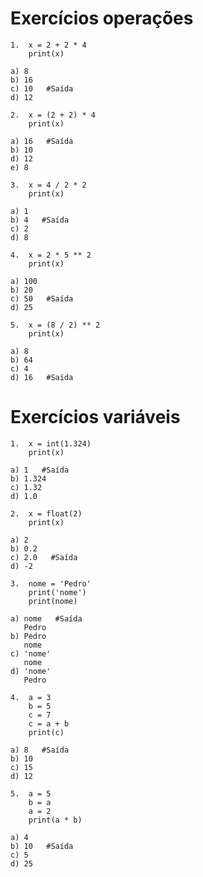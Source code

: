 # **Exercícios operações**
```
1.  x = 2 + 2 * 4
    print(x)

a) 8
b) 16
c) 10   #Saída
d) 12
```
```
2.  x = (2 + 2) * 4
    print(x)

a) 16   #Saída
b) 10
d) 12
e) 8
```
```
3.  x = 4 / 2 * 2
    print(x)

a) 1
b) 4   #Saída
c) 2
d) 8
```
```
4.  x = 2 * 5 ** 2
    print(x)

a) 100
b) 20
c) 50   #Saída
d) 25
```
```
5.  x = (8 / 2) ** 2
    print(x)

a) 8
b) 64
c) 4
d) 16   #Saída
```
# **Exercícios variáveis**
```
1.  x = int(1.324)
    print(x)

a) 1   #Saída
b) 1.324
c) 1.32
d) 1.0
```
```
2.  x = float(2)
    print(x)

a) 2
b) 0.2
c) 2.0   #Saída
d) -2
```
```
3.  nome = 'Pedro'
    print('nome')
    print(nome)

a) nome   #Saída
   Pedro
b) Pedro
   nome
c) 'nome'
   nome
d) 'nome'
   Pedro
  ```
```
4.  a = 3
    b = 5
    c = 7
    c = a + b
    print(c)

a) 8   #Saída
b) 10
c) 15
d) 12
```
```
5.  a = 5
    b = a
    a = 2
    print(a * b)

a) 4
b) 10   #Saída
c) 5
d) 25
```
